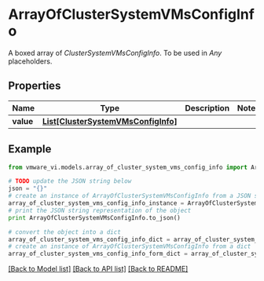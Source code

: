 # ArrayOfClusterSystemVMsConfigInfo

A boxed array of *ClusterSystemVMsConfigInfo*. To be used in *Any* placeholders. 

## Properties
Name | Type | Description | Notes
------------ | ------------- | ------------- | -------------
**value** | [**List[ClusterSystemVMsConfigInfo]**](ClusterSystemVMsConfigInfo.md) |  | 

## Example

```python
from vmware_vi.models.array_of_cluster_system_vms_config_info import ArrayOfClusterSystemVMsConfigInfo

# TODO update the JSON string below
json = "{}"
# create an instance of ArrayOfClusterSystemVMsConfigInfo from a JSON string
array_of_cluster_system_vms_config_info_instance = ArrayOfClusterSystemVMsConfigInfo.from_json(json)
# print the JSON string representation of the object
print ArrayOfClusterSystemVMsConfigInfo.to_json()

# convert the object into a dict
array_of_cluster_system_vms_config_info_dict = array_of_cluster_system_vms_config_info_instance.to_dict()
# create an instance of ArrayOfClusterSystemVMsConfigInfo from a dict
array_of_cluster_system_vms_config_info_form_dict = array_of_cluster_system_vms_config_info.from_dict(array_of_cluster_system_vms_config_info_dict)
```
[[Back to Model list]](../README.md#documentation-for-models) [[Back to API list]](../README.md#documentation-for-api-endpoints) [[Back to README]](../README.md)


